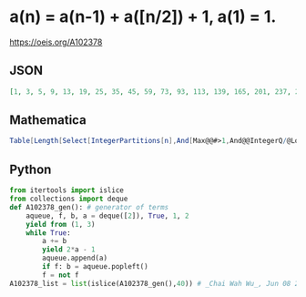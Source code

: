 # a\(n\) \= a\(n\-1\) \+ a\(\[n/2\]\) \+ 1, a\(1\) \= 1\.
https://oeis.org/A102378
## JSON
```JSON
[1, 3, 5, 9, 13, 19, 25, 35, 45, 59, 73, 93, 113, 139, 165, 201, 237, 283, 329, 389, 449, 523, 597, 691, 785, 899, 1013, 1153, 1293, 1459, 1625, 1827, 2029, 2267, 2505, 2789, 3073, 3403, 3733, 4123, 4513, 4963, 5413, 5937, 6461, 7059, 7657, 8349]
```
## Mathematica
```Mathematica
Table[Length[Select[IntegerPartitions[n],And[Max@@#>1,And@@IntegerQ/@Log[2,#]]&]],{n,0,30,2}] (* _Gus Wiseman_, Mar 23 2019 *)
```
## Python
```Python
from itertools import islice
from collections import deque
def A102378_gen(): # generator of terms
    aqueue, f, b, a = deque([2]), True, 1, 2
    yield from (1, 3)
    while True:
        a += b
        yield 2*a - 1
        aqueue.append(a)
        if f: b = aqueue.popleft()
        f = not f
A102378_list = list(islice(A102378_gen(),40)) # _Chai Wah Wu_, Jun 08 2022
```

